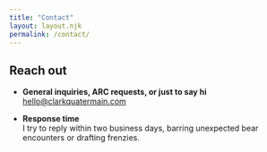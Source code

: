 ```yaml
---
title: "Contact"
layout: layout.njk
permalink: /contact/
---
```


## Reach out

* **General inquiries, ARC requests, or just to say hi**  
  <a href="mailto:hello@clarkquatermain.com">hello@clarkquatermain.com</a>

* **Response time**  
  I try to reply within two business days, barring unexpected bear encounters or drafting frenzies.